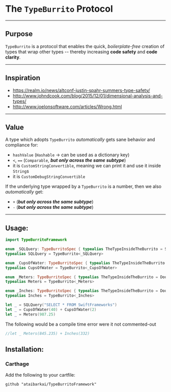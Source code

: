 
# The `TypeBurrito` Protocol

---------

## Purpose

`TypeBurrito` is a protocol that enables the quick, *boilerplate-free* creation of types that wrap other types --
thereby increasing **code safety** and **code clarity**.


---------

## Inspiration

* https://realm.io/news/altconf-justin-spahr-summers-type-safety/
* http://www.johndcook.com/blog/2015/12/01/dimensional-analysis-and-types/
* http://www.joelonsoftware.com/articles/Wrong.html

---------

## Value

A type which adopts `TypeBurrito` *automatically* gets sane behavior and compliance for:
* `hashValue` (`Hashable` -> can be used as a dictionary key)
* `<`, `==` (`Comparable`, ***but only across the same subtype***)
* it is `CustomStringConvertible`, meaning we can print it and use it inside `String`s
* it is `CustomDebugStringConvertible`

If the underlying type wrapped by a `TypeBurrito` is a number, then we also *automatically* get:
* `+` (***but only across the same subtype***)
* `-` (***but only across the same subtype***)

---------

## Usage:

```swift
import TypeBurritoFramework

enum _SQLQuery: TypeBurritoSpec { typealias TheTypeInsideTheBurrito = String }
typealias SQLQuery = TypeBurrito<_SQLQuery>

enum _CupsOfWater: TypeBurritoSpec { typealias TheTypeInsideTheBurrito = Int }
typealias CupsOfWater = TypeBurrito<_CupsOfWater>

enum _Meters: TypeBurritoSpec { typealias TheTypeInsideTheBurrito = Double }
typealias Meters = TypeBurrito<_Meters>

enum _Inches: TypeBurritoSpec { typealias TheTypeInsideTheBurrito = Double }
typealias Inches = TypeBurrito<_Inches>

let _ = SQLQuery("SELECT * FROM SwiftFrameworks")
let _ = CupsOfWater(40) + CupsOfWater(2)
let _ = Meters(987.25)

```
The following would be a compile time error were it not commented-out
```swift
//let _ Meters(845.235) + Inches(332)

```

## Installation:

### Carthage
Add the following to your cartfile:

`github "ataibarkai/TypeBurritoFramework"`


